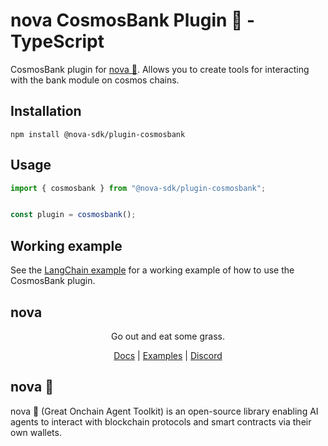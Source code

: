 # nova CosmosBank Plugin 🐐 - TypeScript

CosmosBank plugin for [nova 🐐](https://ohmynova.dev). Allows you to create tools for interacting with the bank module on cosmos chains.

## Installation
```
npm install @nova-sdk/plugin-cosmosbank
```

## Usage

```typescript
import { cosmosbank } from "@nova-sdk/plugin-cosmosbank";


const plugin = cosmosbank();
```

## Working example

See the [LangChain example](https://github.com/nova-sdk/nova/tree/main/typescript/examples/langchain/cosmos) for a working example of how to use the CosmosBank plugin.

## nova

<div align="center">
Go out and eat some grass.

[Docs](https://ohmynova.dev) | [Examples](https://github.com/nova-sdk/nova/tree/main/typescript/examples) | [Discord](https://discord.gg/2F8zTVnnFz)</div>

## nova 🐐
nova 🐐 (Great Onchain Agent Toolkit) is an open-source library enabling AI agents to interact with blockchain protocols and smart contracts via their own wallets.
